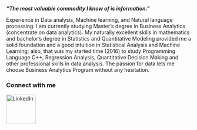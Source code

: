 
_**“The most valuable commodity I know of is information.”**_


Experience in Data analysis, Machine learning, and Natural language processing. I am currently studying Master’s degree in Business Analytics (concentrate on data analytics). My naturally excellent skills in mathematics and bachelor’s degree in Statistics and Quantitative Modeling provided me a solid foundation and a good intuition in Statistical Analysis and Machine Learning; also, that was my started time (2016) to study Programming Language C++, Regression Analysis, Quantitative Decision Making and other professional skills in data analysis. The passion for data lets me choose Business Analytics Program without any hesitation. 



### Connect with me
[<img align="left" alt="LinkedIn" width="80" src="https://github.com/SUNNYXILI/SUNNYXILI/blob/master/linkedin.ico" />](http://www.linkedin.com/in/sunnyxili2019)

<!--
**SUNNYXILI/SUNNYXILI** is a ✨ _special_ ✨ repository because its `README.md` (this file) appears on your GitHub profile.





